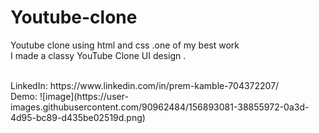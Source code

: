 # Youtube-clone
Youtube clone using html and css .one of my best work<br>
I made a classy YouTube Clone UI design .<br>

<br>
LinkedIn: https://www.linkedin.com/in/prem-kamble-704372207/
<br>
Demo: ![image](https://user-images.githubusercontent.com/90962484/156893081-38855972-0a3d-4d95-bc89-d435be02519d.png)
